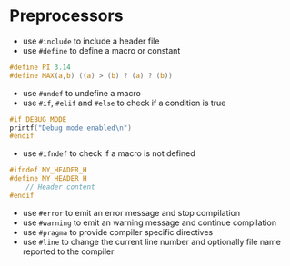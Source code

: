 # Preprocessors
- use `#include` to include a header file
- use `#define` to define a macro or constant
```c
#define PI 3.14
#define MAX(a,b) ((a) > (b) ? (a) ? (b))
```
- use `#undef` to undefine a macro
- use `#if`, `#elif` and `#else` to check if a condition is true
```c
#if DEBUG_MODE
printf("Debug mode enabled\n")
#endif
```
- use `#ifndef` to check if a macro is not defined
```c
#ifndef MY_HEADER_H
#define MY_HEADER_H
    // Header content
#endif
```
- use `#error` to emit an error message and stop compilation
- use `#warning` to emit an warning message and continue compilation
- use `#pragma` to provide compiler specific directives
- use `#line` to change the current line number and optionally file name reported to the compiler
